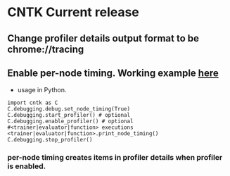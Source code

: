 # CNTK Current release

## Change profiler details output format to be chrome://tracing

## Enable per-node timing. Working example [here](../Examples/Image/Classification/MLP/Python/SimpleMNIST.py)
- usage in Python.
```
import cntk as C
C.debugging.debug.set_node_timing(True)
C.debugging.start_profiler() # optional
C.debugging.enable_profiler() # optional
#<trainer|evaluator|function> executions
<trainer|evaluator|function>.print_node_timing()
C.debugging.stop_profiler()
```

### per-node timing creates items in profiler details when profiler is enabled. 